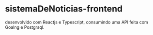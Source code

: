 # sistemaDeNoticias-frontend
desenvolvido com Reactjs e Typescript, consumindo uma API feita com Goalng e Postgrsql. 
